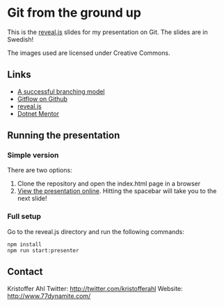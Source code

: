 # Git from the ground up

This is the [reveal.js](http://lab.hakim.se/reveal-js/) slides for my presentation on Git. The slides are in Swedish!

The images used are licensed under Creative Commons.

## Links
- [A successful branching model](http://nvie.com/posts/a-successful-git-branching-model/)
- [Gitflow on Github](https://github.com/nvie/gitflow)
- [reveal.js](http://lab.hakim.se/reveal-js/)
- [Dotnet Mentor](http://dotnetmentor.se/)

## Running the presentation

### Simple version

There are two options:

1. Clone the repository and open the index.html page in a browser
2. [View the presentation online](https://rawgithub.com/kristofferahl/Talks.GitFromTheGroundUp/master/reveal.js/index.html).
   Hitting the spacebar will take you to the next slide!

### Full setup

Go to the reveal.js directory and run the following commands:

	npm install
	npm run start:presenter

## Contact
Kristoffer Ahl
Twitter: http://twitter.com/kristofferahl
Website: http://www.77dynamite.com/
